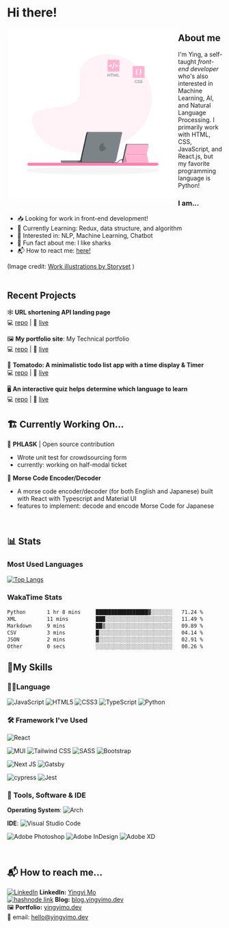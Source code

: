 # Hi there!

<img src='./hand-coding-animate.svg' alt="A clip art style svg with a woman in front of a laptop and codeblock floating in the air" align='left' style="height: 400px; width: 400px;" />


## About me

I'm Ying, a self-taught *front-end developer* who's also interested in Machine Learning, AI, and Natural Language Processing. I primarily work with HTML, CSS, JavaScript, and React.js, but my favorite programming language is Python! 


### I am... 

+ 📥 Looking for work in front-end development!
+ 📖 Currently Learning: Redux, data structure, and algorithm
+ 🤖 Interested in: NLP, Machine Learning, Chatbot
+ 🦈 Fun fact about me: I like sharks
+ 📬 How to react me: [here!](#-how-to-reach-me)

(Image credit: <a href="https://storyset.com/work">Work illustrations by Storyset</a> )
<br>
<br>

## Recent Projects
🕸 **URL shortening API landing page**   
💻 [repo](https://github.com/yingmo55/URL-shortening-API-landing-page) | 🔗 [live](https://shortenurl-ying.netlify.app/)


🖼 **My portfolio site**: My Technical portfolio  
💻 [repo](https://github.com/yingmo55/portflio-site) | 🔗 [live](https://yingyimo.dev)

 🍅 **Tomatodo: A minimalistic todo list app with a time display & Timer**  
💻 [repo](https://github.com/yingmo55/Todo-List) | 🔗 [live](https://tomatodo.netlify.app/)

 🖥 **An interactive quiz helps determine which language to learn**  
💻 [repo](https://github.com/yingmo55/which-language-first) | 🔗 [live](https://first-programming-language.netlify.app/)


## 🏗 Currently Working On...
🥤 **PHLASK**  | Open source contribution

+ Wrote unit test for crowdsourcing form
+ currently: working on half-modal ticket

🔘 **Morse Code Encoder/Decoder** 

+ A morse code encoder/decoder (for both English and Japanese) built with React with Typescript and Material UI
+ features to implement: decode and encode Morse Code for Japanese


<br />

## 📊 Stats
### Most Used Languages

[![Top Langs](https://github-readme-stats.vercel.app/api/top-langs/?username=yingmo55&layout=compact)](https://github.com/yingmo55/github-readme-stats)

### WakaTime Stats

<!--START_SECTION:waka-->

```text
Python       1 hr 8 mins     █████████████████▓░░░░░░░   71.24 %
XML          11 mins         ███░░░░░░░░░░░░░░░░░░░░░░   11.49 %
Markdown     9 mins          ██▒░░░░░░░░░░░░░░░░░░░░░░   09.89 %
CSV          3 mins          █░░░░░░░░░░░░░░░░░░░░░░░░   04.14 %
JSON         2 mins          ▓░░░░░░░░░░░░░░░░░░░░░░░░   02.91 %
Other        0 secs          ░░░░░░░░░░░░░░░░░░░░░░░░░   00.26 %
```

<!--END_SECTION:waka-->

## 🧰My Skills


### 👩‍💻Language
![JavaScript](https://img.shields.io/badge/javascript-%23323330.svg?style=for-the-badge&logo=javascript&logoColor=%23F7DF1E)
![HTML5](https://img.shields.io/badge/html5-%23E34F26.svg?style=for-the-badge&logo=html5&logoColor=white)
![CSS3](https://img.shields.io/badge/css3-%231572B6.svg?style=for-the-badge&logo=css3&logoColor=white)
![TypeScript](https://img.shields.io/badge/typescript-%23007ACC.svg?style=for-the-badge&logo=typescript&logoColor=white)
![Python](https://img.shields.io/badge/python-3670A0?style=for-the-badge&logo=python&logoColor=ffdd54)


### 🛠 Framework I've Used
![React](https://img.shields.io/badge/react-%2320232a.svg?style=for-the-badge&logo=react&logoColor=%2361DAFB)

![MUI](https://img.shields.io/badge/MUI-%230081CB.svg?style=for-the-badge&logo=mui&logoColor=white)
![Tailwind CSS](https://img.shields.io/badge/Tailwind_CSS-38B2AC?style=for-the-badge&logo=tailwind-css&logoColor=white)
![SASS](https://img.shields.io/badge/SASS-hotpink.svg?style=for-the-badge&logo=SASS&logoColor=white)
![Bootstrap](https://img.shields.io/badge/bootstrap-%23563D7C.svg?style=for-the-badge&logo=bootstrap&logoColor=white)

![Next JS](https://img.shields.io/badge/Next-black?style=for-the-badge&logo=next.js&logoColor=white)
![Gatsby](https://img.shields.io/badge/Gatsby-%23663399.svg?style=for-the-badge&logo=gatsby&logoColor=white)

![cypress](https://img.shields.io/badge/-cypress-%23E5E5E5?style=for-the-badge&logo=cypress&logoColor=058a5e) 
![Jest](https://img.shields.io/badge/-jest-%23C21325?style=for-the-badge&logo=jest&logoColor=white)

### 🧰 Tools, Software & IDE

**Operating System**: ![Arch](https://img.shields.io/badge/Arch%20Linux-1793D1?logo=arch-linux&logoColor=fff&style=for-the-badge)

**IDE**: ![Visual Studio Code](https://img.shields.io/badge/Visual_Studio_Code-0078D4?style=for-the-badge&logo=visual%20studio%20code&logoColor=white)

![Adobe Photoshop](https://img.shields.io/badge/Adobe%20XD-470137?style=for-the-badge&logo=Adobe%20XD&logoColor=#FF61F6)
![Adobe InDesign](https://img.shields.io/badge/Adobe%20InDesign-FF3366?style=for-the-badge&logo=Adobe%20InDesign&logoColor=white)
![Adobe XD](https://img.shields.io/badge/Adobe%20Photoshop-31A8FF?style=for-the-badge&logo=Adobe%20Photoshop&logoColor=black)



<br>

## 📬 How to reach me...
<a href="https://www.linkedin.com/" target="_blank"><img src="https://img.shields.io/badge/linkedin-%230077B5.svg?style=flat-square&logo=linkedin&logoColor=white" alt='LinkedIn' /></a> **LinkedIn:** [Yingyi Mo](https://www.linkedin.com/in/yingyimo/)  
<a href="https://hashnode.com/" target="_blank"><img src="https://img.shields.io/badge/Hashnode-2962FF?style=flat-square&logo=hashnode&logoColor=white" alt='hashnode link' /></a>
 **Blog:** [blog.yingyimo.dev](https://blog.yingyimo.dev)  
🖼 **Portfolio:** [yingyimo.dev](https://yingyimo.dev/)  
📧 email: hello@yingyimo.dev

